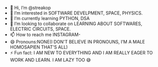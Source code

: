 - 👋 Hi, I’m @streakop
- 👀 I’m interested in SOFTWARE DEVELPMENT, SPACE, PHYSICS.
- 🌱 I’m currently learning PYTHON, DSA
- 💞️ I’m looking to collaborate on LEARNING ABOUT SOFTWARES, ELECTRIC CIRCUITS, SPACE.
- 📫 How to reach me INSTAGRAM-
- 😄 Pronouns:NONE(I DON'T BELIEVE IN PRONOUNS, I'M A MALE HOMOSAPIEN THAT'S ALL)
- ⚡ Fun fact: I AM NEW TO EVERYTHING AND I AM REALLY EAGER TO WORK AND LEARN. I AM LAZY TOO 😅

<!---
streakop/streakop is a ✨ special ✨ repository because its `README.md` (this file) appears on your GitHub profile.
You can click the Preview link to take a look at your changes.
--->
